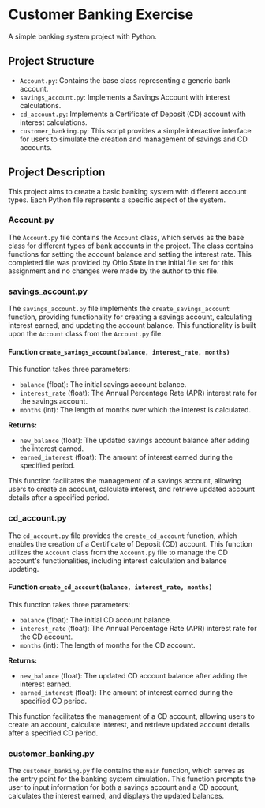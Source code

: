 # Customer Banking Exercise

A simple banking system project with Python.

## Project Structure

- `Account.py`: Contains the base class representing a generic bank account.
- `savings_account.py`: Implements a Savings Account with interest calculations.
- `cd_account.py`: Implements a Certificate of Deposit (CD) account with interest calculations.
- `customer_banking.py`: This script provides a simple interactive interface for users to simulate the creation and management of savings and CD accounts.

## Project Description

This project aims to create a basic banking system with different account types. Each Python file represents a specific aspect of the system.

### Account.py

The `Account.py` file contains the `Account` class, which serves as the base class for different types of bank accounts in the project. The class contains functions for setting the account balance and setting the interest rate.  This completed file was provided by Ohio State in the initial file set for this assignment and no changes were made by the author to this file.

### savings_account.py

The `savings_account.py` file implements the `create_savings_account` function, providing functionality for creating a savings account, calculating interest earned, and updating the account balance. This functionality is built upon the `Account` class from the `Account.py` file.

#### Function `create_savings_account(balance, interest_rate, months)`
This function takes three parameters:

- `balance` (float): The initial savings account balance.
- `interest_rate` (float): The Annual Percentage Rate (APR) interest rate for the savings account.
- `months` (int): The length of months over which the interest is calculated.

**Returns:**

- `new_balance` (float): The updated savings account balance after adding the interest earned.
- `earned_interest` (float): The amount of interest earned during the specified period.

This function facilitates the management of a savings account, allowing users to create an account, calculate interest, and retrieve updated account details after a specified period.

### cd_account.py

The `cd_account.py` file provides the `create_cd_account` function, which enables the creation of a Certificate of Deposit (CD) account. This function utilizes the `Account` class from the `Account.py` file to manage the CD account's functionalities, including interest calculation and balance updating.

#### Function `create_cd_account(balance, interest_rate, months)`
This function takes three parameters:

- `balance` (float): The initial CD account balance.
- `interest_rate` (float): The Annual Percentage Rate (APR) interest rate for the CD account.
- `months` (int): The length of months for the CD account.

**Returns:**

- `new_balance` (float): The updated CD account balance after adding the interest earned.
- `earned_interest` (float): The amount of interest earned during the specified CD period.

This function facilitates the management of a CD account, allowing users to create an account, calculate interest, and retrieve updated account details after a specified CD period.

### customer_banking.py

The `customer_banking.py` file contains the `main` function, which serves as the entry point for the banking system simulation. This function prompts the user to input information for both a savings account and a CD account, calculates the interest earned, and displays the updated balances.
